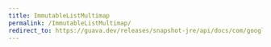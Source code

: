 ```yaml
---
title: ImmutableListMultimap
permalink: /ImmutableListMultimap/
redirect_to: https://guava.dev/releases/snapshot-jre/api/docs/com/google/common/collect/ImmutableListMultimap.html
---
```

